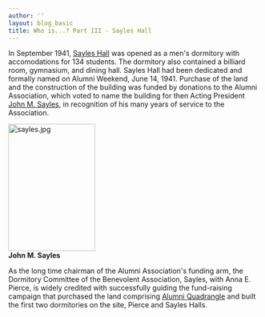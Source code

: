 ```yaml
---
author: ''
layout: blog_basic
title: Who is...? Part III - Sayles Hall
---
```

<div class="entry-body">
<p>In September 1941, <a href="https://archives.albany.edu/static/exhibits/campusbuildings/index.htm">Sayles Hall</a> was opened as a men's dormitory with accomodations for 134 students. The dormitory also contained a billiard room, gymnasium, and dining hall. Sayles Hall had been dedicated and formally named on Alumni Weekend, June 14, 1941. Purchase of the land and the construction of the building was funded by donations to the Alumni Association, which voted to name the building for then Acting President <a href="https://archives.albany.edu/static/exhibits/campusbuildings/index.htm">John M. Sayles</a>, in recognition of his many years of service to the Association. </p>
<p><img alt="sayles.jpg" height="254" src="{{ site.url }}/posts-img/sayles.jpg" width="173"><br/>
<strong>John M. Sayles</strong></img></p>
<p>As the long time chairman of the Alumni Association's funding arm, the Dormitory Committee of the Benevolent Association, Sayles, with Anna E. Pierce, is widely credited with successfully guiding the fund-raising campaign that purchased the land comprising <a href="https://archives.albany.edu/static/exhibits/campusbuildings/index.htm">Alumni Quadrangle</a> and built the first two dormitories on the site, Pierce and Sayles Halls. </p>
</div>